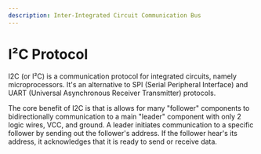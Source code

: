 ```yaml
---
description: Inter-Integrated Circuit Communication Bus
---
```


# I²C Protocol

I2C \(or I²C\) is a communication protocol for integrated circuits, namely microprocessors. It's an alternative to SPI \(Serial Peripheral Interface\) and UART \(Universal Asynchronous Receiver Transmitter\) protocols.

The core benefit of I2C is that is allows for many "follower" components to bidirectionally communication to a main "leader" component with only 2 logic wires, VCC, and ground. A leader initiates communication to a specific follower by sending out the follower's address. If the follower hear's its address, it acknowledges that it is ready to send or receive data.

